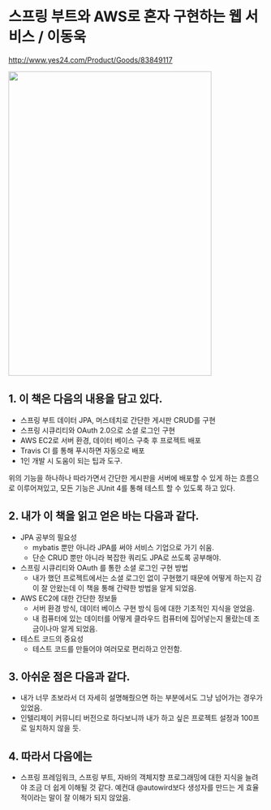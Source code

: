 # 스프링 부트와 AWS로 혼자 구현하는 웹 서비스 / 이동욱

http://www.yes24.com/Product/Goods/83849117

<img src="https://user-images.githubusercontent.com/99037697/236758634-1452f4cd-c6fe-4ce4-827a-06b93d15bbf6.png" width='400' height='600'>

## 1. 이 책은 다음의 내용을 담고 있다.
- 스프링 부트 데이터 JPA, 머스테치로 간단한 게시판 CRUD를 구현
- 스프링 시큐리티와 OAuth 2.0으로 소셜 로그인 구현
- AWS EC2로 서버 환경, 데이터 베이스 구축 후 프로젝트 배포
- Travis CI 를 통해 푸시하면 자동으로 배포
- 1인 개발 시 도움이 되는 팁과 도구.

위의 기능을 하나하나 따라가면서 간단한 게시판을 서버에 배포할 수 있게 하는 흐름으로 이루어져있고, 모든 기능은 JUnit 4를 통해 테스트 할 수 있도록 하고 있다.

## 2. 내가 이 책을 읽고 얻은 바는 다음과 같다.
- JPA 공부의 필요성
    - mybatis 뿐만 아니라 JPA를 써야 서비스 기업으로 가기 쉬움.
    - 단순 CRUD 뿐만 아니라 복잡한 쿼리도 JPA로 쓰도록 공부해야.
- 스프링 시큐리티와 OAuth 를 통한 소셜 로그인 구현 방법
    - 내가 했던 프로젝트에서는 소셜 로그인 없이 구현했기 때문에 어떻게 하는지 감이 잘 안왔는데 이 책을 통해 간략한 방법을 알게 되었음.
- AWS EC2에 대한 간단한 정보들
    - 서버 환경 방식, 데이터 베이스 구현 방식 등에 대한 기초적인 지식을 얻었음.
    - 내 컴퓨터에 있는 데이터를 어떻게 클라우드 컴퓨터에 집어넣는지 몰랐는데 조금이나마 알게 되었음.
- 테스트 코드의 중요성
    - 테스트 코드를 만들어야 여러모로 편리하고 안전함.

## 3. 아쉬운 점은 다음과 같다.
- 내가 너무 초보라서 더 자세히 설명해줬으면 하는 부분에서도 그냥 넘어가는 경우가 있었음.
- 인텔리제이 커뮤니티 버전으로 하다보니까 내가 하고 싶은 프로젝트 설정과 100프로 일치하지 않을 듯.

## 4. 따라서 다음에는
- 스프링 프레임워크, 스프링 부트, 자바의 객체지향 프로그래밍에 대한 지식을 늘려야 조금 더 쉽게 이해될 것 같다. 예컨대 @autowird보다 생성자를 만드는 게 효율적이라는 말이 잘 이해가 되지 않았음.
